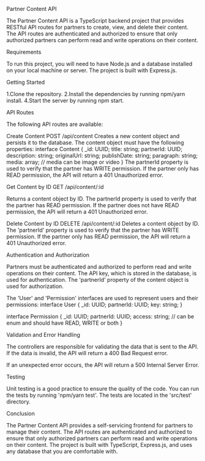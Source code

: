 Partner Content API

The Partner Content API is a TypeScript backend project that provides RESTful API routes for partners to create, view, and delete their content. The API routes are authenticated and authorized to ensure that only authorized partners can perform read and write operations on their content.

Requirements

To run this project, you will need to have Node.js and a database installed on your local machine or server. The project is built with Express.js.

Getting Started

1.Clone the repository.
2.Install the dependencies by running npm/yarn install.
4.Start the server by running npm start.

API Routes

The following API routes are available:

Create Content
POST /api/content
Creates a new content object and persists it to the database. The content object must have the following properties:
interface Content {
  _id: UUID;
  title: string;
  partnerId: UUID;
  description: string;
  originalUrl: string;
  publishDate: string;
  paragraph: string;
  media: array; // media can be image or video
}
The partnerId property is used to verify that the partner has WRITE permission. If the partner only has READ permission, the API will return a 401 Unauthorized error.

Get Content by ID
GET /api/content/:id

Returns a content object by ID. The partnerId property is used to verify that the partner has READ permission. If the partner does not have READ permission, the API will return a 401 Unauthorized error.

Delete Content by ID
DELETE /api/content/:id
Deletes a content object by ID. The 'partnerId' property is used to verify that the partner has WRITE permission. If the partner only has READ permission, the API will return a 401 Unauthorized error.

Authentication and Authorization

Partners must be authenticated and authorized to perform read and write operations on their content. The API key, which is stored in the database, is used for authentication. The 'partnerId' property of the content object is used for authorization.

The 'User' and 'Permission' interfaces are used to represent users and their permissions:
interface User {
  _id: UUID;
  partnerId: UUID;
  key: string;
}

interface Permission {
  _id: UUID;
  partnerId: UUID;
  access: string; // can be enum and should have READ, WRITE or both
}

Validation and Error Handling

The controllers are responsible for validating the data that is sent to the API. If the data is invalid, the API will return a 400 Bad Request error.

If an unexpected error occurs, the API will return a 500 Internal Server Error.

Testing

Unit testing is a good practice to ensure the quality of the code. You can run the tests by running 'npm/yarn test'. The tests are located in the 'src/test' directory.

Conclusion

The Partner Content API provides a self-servicing frontend for partners to manage their content. The API routes are authenticated and authorized to ensure that only authorized partners can perform read and write operations on their content. The project is built with TypeScript, Express.js, and uses any database that you are comfortable with.